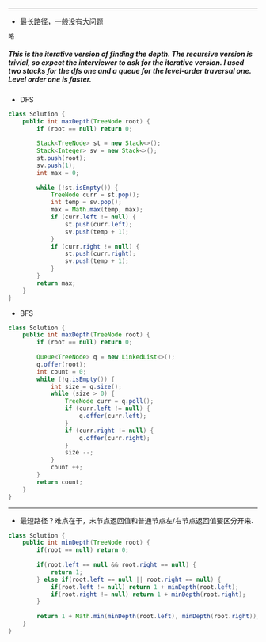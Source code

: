 ***
* 最长路径，一般没有大问题
```java
略
```
##### This is the iterative version of finding the depth. The recursive version is trivial, so expect the interviewer to ask for the iterative version. I used two stacks for the dfs one and a queue for the level-order traversal one. Level order one is faster.
* DFS
```java
class Solution {
    public int maxDepth(TreeNode root) {
        if (root == null) return 0;
        
        Stack<TreeNode> st = new Stack<>();
        Stack<Integer> sv = new Stack<>();
        st.push(root);
        sv.push(1);
        int max = 0;
    
        while (!st.isEmpty()) {
            TreeNode curr = st.pop();
            int temp = sv.pop();
            max = Math.max(temp, max);
            if (curr.left != null) {
                st.push(curr.left);
                sv.push(temp + 1);
            }
            if (curr.right != null) {
                st.push(curr.right);
                sv.push(temp + 1);
            }       
        }
        return max;
    }
}
```
* BFS
```java
class Solution {
    public int maxDepth(TreeNode root) {
        if (root == null) return 0;
        
        Queue<TreeNode> q = new LinkedList<>();
        q.offer(root);
        int count = 0;
        while (!q.isEmpty()) {
            int size = q.size();
            while (size > 0) {
                TreeNode curr = q.poll();
                if (curr.left != null) {
                    q.offer(curr.left);
                }
                if (curr.right != null) {
                    q.offer(curr.right);
                }
                size --;
            }
            count ++;
        }
        return count;
    }
}
```

***
* 最短路径？难点在于，末节点返回值和普通节点左/右节点返回值要区分开来.
```java
class Solution {
    public int minDepth(TreeNode root) {
        if(root == null) return 0;
        
        if(root.left == null && root.right == null) {
            return 1;
        } else if(root.left == null || root.right == null) {
            if(root.left != null) return 1 + minDepth(root.left);
            if(root.right != null) return 1 + minDepth(root.right);
        }
        
        return 1 + Math.min(minDepth(root.left), minDepth(root.right));
    }
}
```

